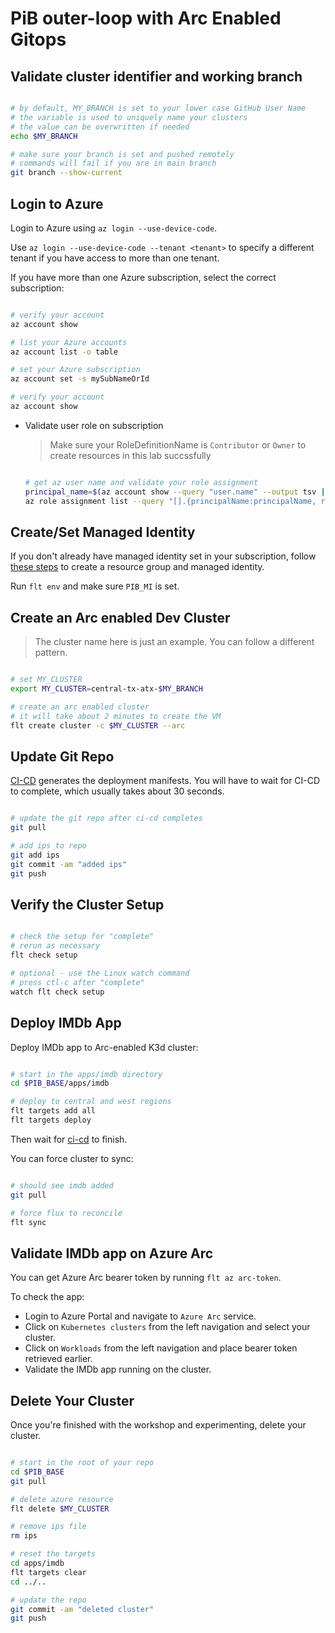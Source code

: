 # PiB outer-loop with Arc Enabled Gitops

## Validate cluster identifier and working branch

```bash

# by default, MY_BRANCH is set to your lower case GitHub User Name
# the variable is used to uniquely name your clusters
# the value can be overwritten if needed
echo $MY_BRANCH

# make sure your branch is set and pushed remotely
# commands will fail if you are in main branch
git branch --show-current

```

## Login to Azure

Login to Azure using `az login --use-device-code`.

Use `az login --use-device-code --tenant <tenant>` to specify a different tenant if you have access
to more than one tenant.

If you have more than one Azure subscription, select the correct subscription:

```bash

# verify your account
az account show

# list your Azure accounts
az account list -o table

# set your Azure subscription
az account set -s mySubNameOrId

# verify your account
az account show

```

- Validate user role on subscription
  > Make sure your RoleDefinitionName is `Contributor` or `Owner` to create resources in this lab succssfully

  ```bash

  # get az user name and validate your role assignment
  principal_name=$(az account show --query "user.name" --output tsv | sed -r 's/[@]+/_/g')
  az role assignment list --query "[].{principalName:principalName, roleDefinitionName:roleDefinitionName, scope:scope} | [? contains(principalName,'$principal_name')]" -o table

  ```

## Create/Set Managed Identity

If you don't already have managed identity set in your subscription, follow [these steps](./azure-codespaces-setup.md#create-managed-identity)
to create a resource group and managed identity.

Run `flt env` and make sure `PIB_MI` is set.

## Create an Arc enabled Dev Cluster

> The cluster name here is just an example. You can follow a different pattern.

```bash

# set MY_CLUSTER
export MY_CLUSTER=central-tx-atx-$MY_BRANCH

# create an arc enabled cluster
# it will take about 2 minutes to create the VM
flt create cluster -c $MY_CLUSTER --arc

```

## Update Git Repo

[CI-CD](https://github.com/kubernetes101/pib-dev/actions) generates the deployment manifests. You
will have to wait for CI-CD to complete, which usually takes about 30 seconds.

```bash

# update the git repo after ci-cd completes
git pull

# add ips to repo
git add ips
git commit -am "added ips"
git push

```

## Verify the Cluster Setup

```bash

# check the setup for "complete"
# rerun as necessary
flt check setup

# optional - use the Linux watch command
# press ctl-c after "complete"
watch flt check setup

```

## Deploy IMDb App

Deploy IMDb app to Arc-enabled K3d cluster:

```bash

# start in the apps/imdb directory
cd $PIB_BASE/apps/imdb

# deploy to central and west regions
flt targets add all
flt targets deploy

```

Then wait for [ci-cd](https://github.com/kubernetes101/pib-dev/actions) to finish.

You can force cluster to sync:

```bash

# should see imdb added
git pull

# force flux to reconcile
flt sync

```

## Validate IMDb app on Azure Arc

You can get Azure Arc bearer token by running `flt az arc-token`.

To check the app:

- Login to Azure Portal and navigate to `Azure Arc` service.
- Click on `Kubernetes clusters` from the left navigation and select your cluster.
- Click on `Workloads` from the left navigation and place bearer token retrieved earlier.
- Validate the IMDb app running on the cluster.

## Delete Your Cluster

Once you're finished with the workshop and experimenting, delete your cluster.

```bash

# start in the root of your repo
cd $PIB_BASE
git pull

# delete azure resource
flt delete $MY_CLUSTER

# remove ips file
rm ips

# reset the targets
cd apps/imdb
flt targets clear
cd ../..

# update the repo
git commit -am "deleted cluster"
git push

```
